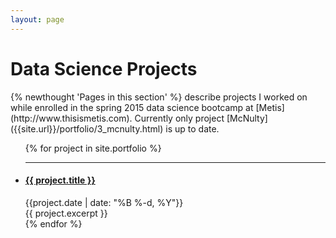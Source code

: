 ```yaml
---
layout: page
---
```


  <h1 class="content-listing-header sans">Data Science Projects</h1>
  {% newthought 'Pages in this section' %} describe projects I worked on while enrolled in the spring 2015 data science bootcamp at [Metis](http://www.thisismetis.com). Currently only project [McNulty]({{site.url}}/portfolio/3_mcnulty.html) is up to date.

  <ul class="content">
    {% for project in site.portfolio %}
      <li class="listing">
        <hr class="slender">
        <a href="{{ project.url }}"><h4 class="contrast">{{ project.title }}</h4></a>
        <span class="smaller">{{project.date | date: "%B %-d, %Y"}}</span>  <br/>
        {{ project.excerpt }}
      </li>
    {% endfor %}
  </ul>